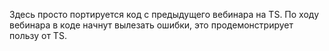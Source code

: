 Здесь просто портируется код с предыдущего вебинара на TS. По ходу вебинара в коде начнут вылезать ошибки, это продемонстрирует пользу от TS.